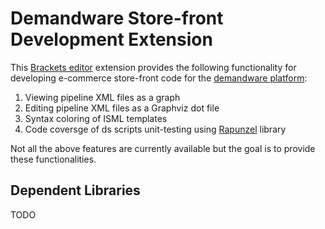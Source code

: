 # Demandware Store-front Development Extension

This [Brackets editor](http://brackets.io) extension provides the 
following functionality for developing e-commerce store-front code for
the [demandware platform]():

1. Viewing pipeline XML files as a graph
1. Editing pipeline XML files as a Graphviz dot file
1. Syntax coloring of ISML templates
1. Code coversge of ds scripts unit-testing using [Rapunzel]() library

Not all the above features are currently available but the goal is to 
provide these functionalities.

## Dependent Libraries

TODO
